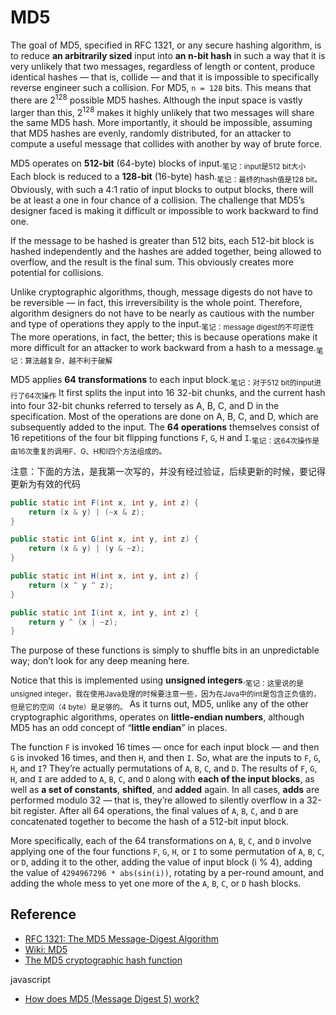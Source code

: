 # MD5

The goal of MD5, specified in RFC 1321, or any secure hashing algorithm, is to reduce **an arbitrarily sized** input into **an n-bit hash** in such a way that it is very unlikely that two messages, regardless of length or content, produce identical hashes — that is, collide — and that it is impossible to specifically reverse engineer such a collision. For MD5, `n = 128` bits. This means that there are 2<sup>128</sup> possible MD5 hashes. Although the input space is vastly larger than this, 2<sup>128</sup> makes it highly unlikely that two messages will share the same MD5 hash. More importantly, it should be impossible, assuming that MD5 hashes are evenly, randomly distributed, for an attacker to compute a useful message that collides with another by way of brute force.

MD5 operates on **512-bit** (64-byte) blocks of input.<sub>笔记：input是512 bit大小</sub> Each block is reduced to a **128-bit** (16-byte) hash.<sub>笔记：最终的hash值是128 bit。</sub> Obviously, with such a 4:1 ratio of input blocks to output blocks, there will be at least a one in four chance of a collision. The challenge that MD5’s designer faced is making it difficult or impossible to work backward to find one.

If the message to be hashed is greater than 512 bits, each 512-bit block is hashed independently and the hashes are added together, being allowed to overflow, and the result is the final sum. This obviously creates more potential for collisions.

Unlike cryptographic algorithms, though, message digests do not have to be reversible — in fact, this irreversibility is the whole point. Therefore, algorithm designers do not have to be nearly as cautious with the number and type of operations they apply to the input.<sub>笔记：message digest的不可逆性</sub> The more operations, in fact, the better; this is because operations make it more difficult for an attacker to work backward from a hash to a message.<sub>笔记：算法越复杂，越不利于破解</sub>

MD5 applies **64 transformations** to each input block.<sub>笔记：对于512 bit的input进行了64次操作</sub> It first splits the input into 16 32-bit chunks, and the current hash into four 32-bit chunks referred to tersely as A, B, C, and D in the specification. Most of the operations are done on A, B, C, and D, which are subsequently added to the input. The **64 operations** themselves consist of 16 repetitions of the four bit flipping functions `F`, `G`, `H` and `I`.<sub>笔记：这64次操作是由16次重复的调用F、G、H和I四个方法组成的。</sub>

注意：下面的方法，是我第一次写的，并没有经过验证，后续更新的时候，要记得更新为有效的代码

```java
public static int F(int x, int y, int z) {
    return (x & y) | (~x & z);
}

public static int G(int x, int y, int z) {
    return (x & y) | (y & ~z);
}

public static int H(int x, int y, int z) {
    return (x ^ y ^ z);
}

public static int I(int x, int y, int z) {
    return y ^ (x | ~z);
}
```

The purpose of these functions is simply to shuffle bits in an unpredictable way; don’t look for any deep meaning here.

Notice that this is implemented using **unsigned integers**.<sub>笔记：这里说的是unsigned integer，我在使用Java处理的时候要注意一些，因为在Java中的int是包含正负值的，但是它的空间（4 byte）是足够的。</sub> As it turns out, MD5, unlike any of the other cryptographic algorithms, operates on **little-endian numbers**, although MD5 has an odd concept of “**little endian**” in places.

The function `F` is invoked 16 times — once for each input block — and then `G` is invoked 16 times, and then `H`, and then `I`. So, what are the inputs to `F`, `G`, `H`, and `I`? They’re actually permutations of `A`, `B`, `C`, and `D`. The results of `F`, `G`, `H`, and `I` are added to `A`, `B`, `C`, and `D` along with **each of the input blocks**, as well as **a set of constants**, **shifted**, and **added** again. In all cases, **adds** are performed modulo 32 — that is, they’re allowed to silently overflow in a 32-bit register. After all 64 operations, the final values of `A`, `B`, `C`, and `D` are concatenated together to become the hash of a 512-bit input block.

More specifically, each of the 64 transformations on `A`, `B`, `C`, and `D` involve applying one of the four functions `F`, `G`, `H`, or `I` to some permutation of `A`, `B`, `C`, or `D`, adding it to the other, adding the value of input block (i % 4), adding the value of `4294967296 * abs(sin(i))`, rotating by a per-round amount, and adding the whole mess to yet one more of the `A`, `B`, `C`, or `D` hash blocks.


## Reference

- [RFC 1321: The MD5 Message-Digest Algorithm](https://tools.ietf.org/html/rfc1321)
- [Wiki: MD5](https://en.wikipedia.org/wiki/MD5)
- [The MD5 cryptographic hash function](https://www.iusmentis.com/technology/hashfunctions/md5/)

javascript

- [How does MD5 (Message Digest 5) work?](https://paginas.fe.up.pt/~ei10109/ca/md5.html)
